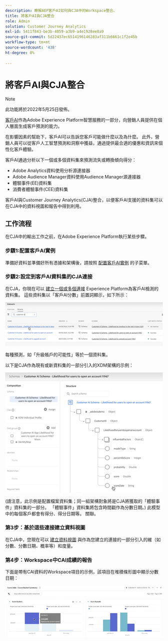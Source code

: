 ```yaml
---
description: 瞭解AEP客戶AI如何與CJA中的Workspace整合。
title: 將客戶AI與CJA整合
role: Admin
solution: Customer Journey Analytics
exl-id: 5411f843-be3b-4059-a3b9-a4e1928ee8a9
source-git-commit: 5d22437ec6514196146283af311b6661c1f2e45b
workflow-type: tm+mt
source-wordcount: '438'
ht-degree: 0%

---
```


# 將客戶AI與CJA整合

>[!NOTE]
>
>此功能將於2022年5月25日發佈。

[客戶AI](https://experienceleague.adobe.com/docs/experience-platform/intelligent-services/customer-ai/overview.html?lang=en)作為Adobe Experience Platform智慧服務的一部分，向營銷人員提供在個人層面生成客戶預測的能力。

在影響因素的幫助下，客戶AI可以告訴您客戶可能做什麼以及為什麼。 此外，營銷人員可以從客戶人工智慧預測和洞察中獲益，通過提供最合適的優惠和資訊來個性化客戶體驗。

客戶AI通過分析以下一個或多個資料集來預測流失或轉換傾向得分：

* Adobe Analytics資料使用分析源連接器
* Adobe Audience Manager資料使用Audience Manager源連接器
* 體驗事件(EE)資料集
* 消費者體驗事件(CEE)資料集

客戶AI與Customer Journey Analytics(CJA)整合，以便客戶AI支援的資料集可以在CJA中的資料視圖和報告中得到利用。

## 工作流程

在CJA中的輸出工作之前，在Adobe Experience Platform執行某些步驟。

### 步驟1:配置客戶AI實例

準備好資料並準備好所有憑據和架構後，請按照 [配置客戶AI實例](https://experienceleague.adobe.com/docs/experience-platform/intelligent-services/customer-ai/user-guide/configure.html?lang=en) 的子菜單。

### 步驟2:設定到客戶AI資料集的CJA連接

在CJA，你現在可以 [建立一個或多個連接](/help/connections/create-connection.md) Experience Platform為客戶AI檢測的資料集。 這些資料集以「客戶AI分數」前置詞顯示，如下所示：

![CAI得分](assets/cai-scores.png)

每種預測，如「升級帳戶的可能性」等於一個資料集。

以下是CJA作為現有或新資料集的一部分引入的XDM架構的示例：

![CAI模式](assets/cai-schema.png)

(請注意，此示例是配置檔案資料集；同一組架構對象將是CJA將獲取的「體驗事件」資料集的一部分。 「體驗事件」資料集將包含時間戳作為分數日期。) 此模型中的每個客戶都會有得分、得分日期等。 關聯。

### 第3步：基於這些連接建立資料視圖

在CJA中，您現在可以 [建立資料視圖](/help/data-views/create-dataview.md) 與作為您建立的連接的一部分引入的維（如分數、分數日期、概率等）和度量。

### 第4步：Workspace中CAI成績的報告

下面是帶有CAI資料的Workspace項目的示例，該項目在堆積條形圖中顯示分數日期：

![記分時段](assets/workspace-scores.png)

